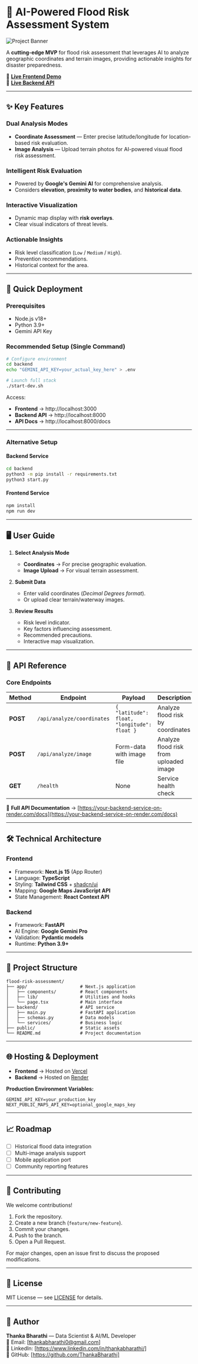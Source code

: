 # 🌊 AI-Powered Flood Risk Assessment System

![Project Banner](https://ai-powered-flood-risk-assessment-to.vercel.app/og-image.png)

A **cutting-edge MVP** for flood risk assessment that leverages AI to analyze geographic coordinates and terrain images, providing actionable insights for disaster preparedness.

🔗 **[Live Frontend Demo](https://ai-powered-flood-risk-assessment-to.vercel.app/)**  
🔗 **[Live Backend API](https://ai-powered-flood-risk-assessment-tool.onrender.com)**

---

## ✨ Key Features

### **Dual Analysis Modes**
- **Coordinate Assessment** — Enter precise latitude/longitude for location-based risk evaluation.
- **Image Analysis** — Upload terrain photos for AI-powered visual flood risk assessment.

### **Intelligent Risk Evaluation**
- Powered by **Google's Gemini AI** for comprehensive analysis.
- Considers **elevation**, **proximity to water bodies**, and **historical data**.

### **Interactive Visualization**
- Dynamic map display with **risk overlays**.
- Clear visual indicators of threat levels.

### **Actionable Insights**
- Risk level classification (`Low` / `Medium` / `High`).
- Prevention recommendations.
- Historical context for the area.

---

## 🚀 Quick Deployment

### **Prerequisites**
- Node.js v18+
- Python 3.9+
- Gemini API Key

### **Recommended Setup (Single Command)**
```bash
# Configure environment
cd backend
echo "GEMINI_API_KEY=your_actual_key_here" > .env

# Launch full stack
./start-dev.sh
```

Access:
- **Frontend** → http://localhost:3000  
- **Backend API** → http://localhost:8000  
- **API Docs** → http://localhost:8000/docs  

---

### **Alternative Setup**

#### Backend Service
```bash
cd backend
python3 -m pip install -r requirements.txt
python3 start.py
```

#### Frontend Service
```bash
npm install
npm run dev
```

---

## 🖥️ User Guide

1. **Select Analysis Mode**  
   - **Coordinates** → For precise geographic evaluation.  
   - **Image Upload** → For visual terrain assessment.  

2. **Submit Data**  
   - Enter valid coordinates (*Decimal Degrees format*).  
   - Or upload clear terrain/waterway images.  

3. **Review Results**  
   - Risk level indicator.  
   - Key factors influencing assessment.  
   - Recommended precautions.  
   - Interactive map visualization.  

---

## 🔌 API Reference

### **Core Endpoints**

| Method | Endpoint | Payload | Description |
|--------|----------|---------|-------------|
| **POST** | `/api/analyze/coordinates` | `{ "latitude": float, "longitude": float }` | Analyze flood risk by coordinates |
| **POST** | `/api/analyze/image` | Form-data with image file | Analyze flood risk from uploaded image |
| **GET**  | `/health` | None | Service health check |

📄 **Full API Documentation** → [https://your-backend-service-on-render.com/docs](https://your-backend-service-on-render.com/docs)

---

## 🛠 Technical Architecture

### **Frontend**
- Framework: **Next.js 15** (App Router)
- Language: **TypeScript**
- Styling: **Tailwind CSS** + [shadcn/ui](https://ui.shadcn.com/)
- Mapping: **Google Maps JavaScript API**
- State Management: **React Context API**

### **Backend**
- Framework: **FastAPI**
- AI Engine: **Google Gemini Pro**
- Validation: **Pydantic models**
- Runtime: **Python 3.9+**

---

## 📂 Project Structure
```
flood-risk-assessment/
├── app/                    # Next.js application
│   ├── components/         # React components
│   ├── lib/                # Utilities and hooks
│   └── page.tsx            # Main interface
├── backend/                # API service
│   ├── main.py             # FastAPI application
│   ├── schemas.py          # Data models
│   └── services/           # Business logic
├── public/                 # Static assets
└── README.md               # Project documentation
```

---

## 🌐 Hosting & Deployment

- **Frontend** → Hosted on [Vercel](https://vercel.com/)  
- **Backend** → Hosted on [Render](https://render.com/)  

**Production Environment Variables:**
```env
GEMINI_API_KEY=your_production_key
NEXT_PUBLIC_MAPS_API_KEY=optional_google_maps_key
```

---

## 📈 Roadmap

- [ ] Historical flood data integration  
- [ ] Multi-image analysis support  
- [ ] Mobile application port  
- [ ] Community reporting features  

---

## 🤝 Contributing

We welcome contributions!  

1. Fork the repository.  
2. Create a new branch (`feature/new-feature`).  
3. Commit your changes.  
4. Push to the branch.  
5. Open a Pull Request.  

For major changes, open an issue first to discuss the proposed modifications.

---

## 📜 License
MIT License — see [LICENSE](LICENSE) for details.

---

## 👤 Author

**Thanka Bharathi** — Data Scientist & AI/ML Developer  
📧 Email: [thankabharathi0@gmail.com]  
🔗 LinkedIn: [https://www.linkedin.com/in/thankabharathi/]  
🐙 GitHub: [https://github.com/ThankaBharathi]  
